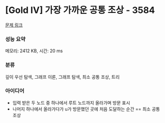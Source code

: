 # [Gold IV] 가장 가까운 공통 조상 - 3584 

[문제 링크](https://www.acmicpc.net/problem/3584) 

### 성능 요약

메모리: 2412 KB, 시간: 20 ms

### 분류

깊이 우선 탐색, 그래프 이론, 그래프 탐색, 최소 공통 조상, 트리

### 아이디어

- 입력 받은 두 노드 중 하나에서 루트 노드까지 올라가며 방문 표시
- 나머지 하나에서 올라가다가 u가 방문했던 곳에 처음 도달하는 순간 == 최소 공통 조상
